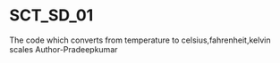 # SCT_SD_01
The code which converts from temperature to celsius,fahrenheit,kelvin scales
Author-Pradeepkumar
